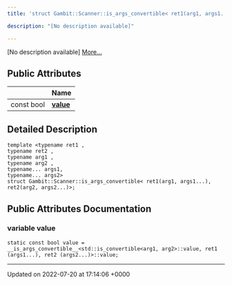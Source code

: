 ```yaml
---
title: 'struct Gambit::Scanner::is_args_convertible< ret1(arg1, args1...), ret2(arg2, args2...)>'

description: "[No description available]"

---
```









[No description available] [More...](#detailed-description)

## Public Attributes

|                | Name           |
| -------------- | -------------- |
| const bool | **[value](/documentation/code/classes/structgambit_1_1scanner_1_1is__args__convertible_3_01ret1_07arg1_00_01args1_8_8_8_08_00_01ret2_07arg2_00_01args2_8_8_8_08_4/#variable-value)**  |

## Detailed Description

```
template <typename ret1 ,
typename ret2 ,
typename arg1 ,
typename arg2 ,
typename... args1,
typename... args2>
struct Gambit::Scanner::is_args_convertible< ret1(arg1, args1...), ret2(arg2, args2...)>;
```

## Public Attributes Documentation

### variable value

```
static const bool value = __is_args_convertible__<std::is_convertible<arg1, arg2>::value, ret1 (args1...), ret2 (args2...)>::value;
```


-------------------------------

Updated on 2022-07-20 at 17:14:06 +0000